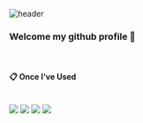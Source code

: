 ![header](https://capsule-render.vercel.app/api?type=Soft&text=Hello!&color=e0eeee&fontColor=808080)


### Welcome my github profile 👋
<br/>

####  :clipboard: Once I've Used 
<br/>
<div align="left">
<img src="https://img.shields.io/badge/JavaScript-F7DF1E?style=for-the-badge&logo=JavaScript&logoColor=white">
<img src="https://img.shields.io/badge/React-000000?style=for-the-badge&logo=react&logoColor=white">
<img src="https://img.shields.io/badge/HTML5-E34F26?style=for-the-badge&logo=HTML5&logoColor=white">
<img src="https://img.shields.io/badge/CSS3-1572B6?style=for-the-badge&logo=CSS3&logoColor=white">
</div>
<br/>



